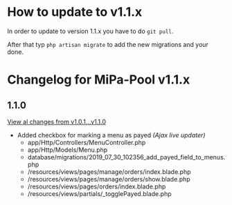 # How to update to v1.1.x
In order to update to version 1.1.x you have to do `git pull`.

After that typ `php artisan migrate` to add the new migrations and your done.

# Changelog for MiPa-Pool v1.1.x

## 1.1.0
[View al changes from v1.0.1...v1.1.0](https://github.com/xPand4B/MiPa-Pool/compare/v1.0.1...v1.1.0)
* Added checkbox for marking a menu as payed _(Ajax live updater)_
  * app/Http/Controllers/MenuController.php
  * app/Http/Models/Menu.php
  * database/migrations/2019_07_30_102356_add_payed_field_to_menus.php
  * /resources/views/pages/manage/orders/index.blade.php
  * /resources/views/pages/manage/orders/show.blade.php
  * /resources/views/pages/orders/index.blade.php
  * /resources/views/partials/_togglePayed.blade.php

